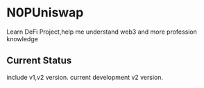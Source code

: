 # N0PUniswap
Learn DeFi Project,help me understand web3 and more profession knowledge
## Current Status
include v1,v2 version. current development v2 version.
